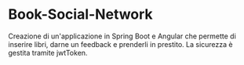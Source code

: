 # Book-Social-Network
Creazione di un'applicazione in Spring Boot e Angular che permette di inserire libri, darne un feedback e prenderli in prestito. La sicurezza è gestita tramite jwtToken.
